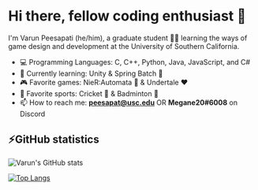 # Hi there, fellow coding enthusiast 👋

I'm Varun Peesapati (he/him), a graduate student 👨‍🎓 learning the ways of game design and development at the University of Southern California.

* 💻 Programming Languages: C, C++, Python, Java, JavaScript, and C#
* 📖 Currently learning: Unity & Spring Batch 🍃
* 🎮 Favorite games: NieR:Automata 🤖 & Undertale ❤️
* 🏅 Favorite sports: Cricket 🏏 & Badminton 🏸
* 📫 How to reach me: **peesapat@usc.edu** OR **Megane20#6008** on Discord

## ⚡GitHub statistics
![Varun's GitHub stats](https://github-readme-stats.vercel.app/api?username=vpeesapa&count_private=true&&show_icons=true&theme=dracula)

[![Top Langs](https://github-readme-stats.vercel.app/api/top-langs/?username=vpeesapa&layout=compact&theme=dracula)](https://github.com/anuraghazra/github-readme-stats)
